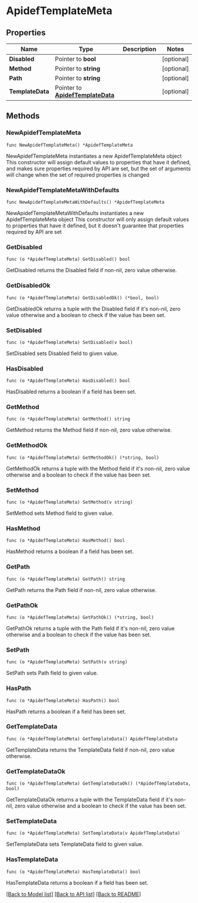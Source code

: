 # ApidefTemplateMeta

## Properties

Name | Type | Description | Notes
------------ | ------------- | ------------- | -------------
**Disabled** | Pointer to **bool** |  | [optional] 
**Method** | Pointer to **string** |  | [optional] 
**Path** | Pointer to **string** |  | [optional] 
**TemplateData** | Pointer to [**ApidefTemplateData**](ApidefTemplateData.md) |  | [optional] 

## Methods

### NewApidefTemplateMeta

`func NewApidefTemplateMeta() *ApidefTemplateMeta`

NewApidefTemplateMeta instantiates a new ApidefTemplateMeta object
This constructor will assign default values to properties that have it defined,
and makes sure properties required by API are set, but the set of arguments
will change when the set of required properties is changed

### NewApidefTemplateMetaWithDefaults

`func NewApidefTemplateMetaWithDefaults() *ApidefTemplateMeta`

NewApidefTemplateMetaWithDefaults instantiates a new ApidefTemplateMeta object
This constructor will only assign default values to properties that have it defined,
but it doesn't guarantee that properties required by API are set

### GetDisabled

`func (o *ApidefTemplateMeta) GetDisabled() bool`

GetDisabled returns the Disabled field if non-nil, zero value otherwise.

### GetDisabledOk

`func (o *ApidefTemplateMeta) GetDisabledOk() (*bool, bool)`

GetDisabledOk returns a tuple with the Disabled field if it's non-nil, zero value otherwise
and a boolean to check if the value has been set.

### SetDisabled

`func (o *ApidefTemplateMeta) SetDisabled(v bool)`

SetDisabled sets Disabled field to given value.

### HasDisabled

`func (o *ApidefTemplateMeta) HasDisabled() bool`

HasDisabled returns a boolean if a field has been set.

### GetMethod

`func (o *ApidefTemplateMeta) GetMethod() string`

GetMethod returns the Method field if non-nil, zero value otherwise.

### GetMethodOk

`func (o *ApidefTemplateMeta) GetMethodOk() (*string, bool)`

GetMethodOk returns a tuple with the Method field if it's non-nil, zero value otherwise
and a boolean to check if the value has been set.

### SetMethod

`func (o *ApidefTemplateMeta) SetMethod(v string)`

SetMethod sets Method field to given value.

### HasMethod

`func (o *ApidefTemplateMeta) HasMethod() bool`

HasMethod returns a boolean if a field has been set.

### GetPath

`func (o *ApidefTemplateMeta) GetPath() string`

GetPath returns the Path field if non-nil, zero value otherwise.

### GetPathOk

`func (o *ApidefTemplateMeta) GetPathOk() (*string, bool)`

GetPathOk returns a tuple with the Path field if it's non-nil, zero value otherwise
and a boolean to check if the value has been set.

### SetPath

`func (o *ApidefTemplateMeta) SetPath(v string)`

SetPath sets Path field to given value.

### HasPath

`func (o *ApidefTemplateMeta) HasPath() bool`

HasPath returns a boolean if a field has been set.

### GetTemplateData

`func (o *ApidefTemplateMeta) GetTemplateData() ApidefTemplateData`

GetTemplateData returns the TemplateData field if non-nil, zero value otherwise.

### GetTemplateDataOk

`func (o *ApidefTemplateMeta) GetTemplateDataOk() (*ApidefTemplateData, bool)`

GetTemplateDataOk returns a tuple with the TemplateData field if it's non-nil, zero value otherwise
and a boolean to check if the value has been set.

### SetTemplateData

`func (o *ApidefTemplateMeta) SetTemplateData(v ApidefTemplateData)`

SetTemplateData sets TemplateData field to given value.

### HasTemplateData

`func (o *ApidefTemplateMeta) HasTemplateData() bool`

HasTemplateData returns a boolean if a field has been set.


[[Back to Model list]](../README.md#documentation-for-models) [[Back to API list]](../README.md#documentation-for-api-endpoints) [[Back to README]](../README.md)



